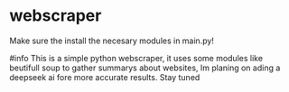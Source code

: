 # webscraper
Make sure the install the necesary modules in main.py!

#info
This is a simple python webscraper, it uses some modules like beutifull soup
to gather summarys about websites,
Im planing on ading a deepseek ai fore more accurate results.
Stay tuned
